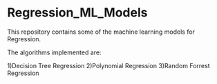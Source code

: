 # Regression_ML_Models
This repository contains some of the machine learning models for Regression.

The algorithms implemented are:

1)Decision Tree Regression
2)Polynomial Regression
3)Random Forrest Regression
